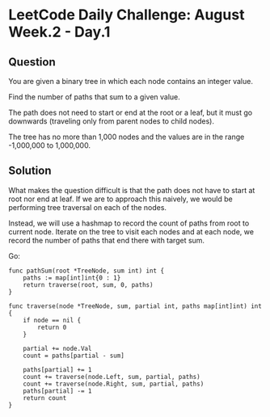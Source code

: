 # LeetCode Daily Challenge: August Week.2 - Day.1

## Question

You are given a binary tree in which each node contains an integer value.

Find the number of paths that sum to a given value.

The path does not need to start or end at the root or a leaf, but it must go
downwards (traveling only from parent nodes to child nodes).

The tree has no more than 1,000 nodes and the values are in the range
-1,000,000 to 1,000,000.

## Solution

What makes the question difficult is that the path does not have to start at
root nor end at leaf. If we are to approach this naively, we would be
performing tree traversal on each of the nodes.

Instead, we will use a hashmap to record the count of paths from root to
current node. Iterate on the tree to visit each nodes and at each node, we
record the number of paths that end there with target sum.

Go:

```
func pathSum(root *TreeNode, sum int) int {
    paths := map[int]int{0 : 1}
    return traverse(root, sum, 0, paths)
}

func traverse(node *TreeNode, sum, partial int, paths map[int]int) int {
    if node == nil {
        return 0
    }

    partial += node.Val
    count = paths[partial - sum]

    paths[partial] += 1
    count += traverse(node.Left, sum, partial, paths)
    count += traverse(node.Right, sum, partial, paths)
    paths[partial] -= 1
    return count
}
```

